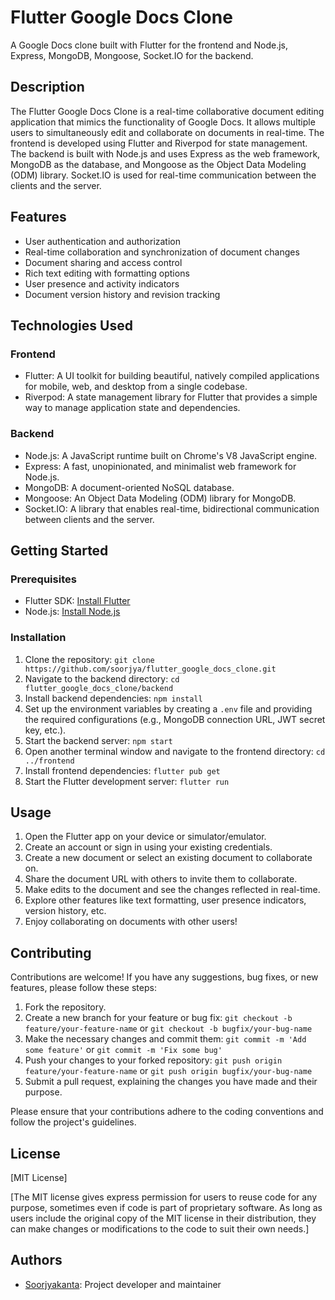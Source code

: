 # Flutter Google Docs Clone

A Google Docs clone built with Flutter for the frontend and Node.js, Express, MongoDB, Mongoose, Socket.IO for the backend.

## Description

The Flutter Google Docs Clone is a real-time collaborative document editing application that mimics the functionality of Google Docs. It allows multiple users to simultaneously edit and collaborate on documents in real-time. The frontend is developed using Flutter and Riverpod for state management. The backend is built with Node.js and uses Express as the web framework, MongoDB as the database, and Mongoose as the Object Data Modeling (ODM) library. Socket.IO is used for real-time communication between the clients and the server.

## Features

- User authentication and authorization
- Real-time collaboration and synchronization of document changes
- Document sharing and access control
- Rich text editing with formatting options
- User presence and activity indicators
- Document version history and revision tracking

## Technologies Used

### Frontend
- Flutter: A UI toolkit for building beautiful, natively compiled applications for mobile, web, and desktop from a single codebase.
- Riverpod: A state management library for Flutter that provides a simple way to manage application state and dependencies.

### Backend
- Node.js: A JavaScript runtime built on Chrome's V8 JavaScript engine.
- Express: A fast, unopinionated, and minimalist web framework for Node.js.
- MongoDB: A document-oriented NoSQL database.
- Mongoose: An Object Data Modeling (ODM) library for MongoDB.
- Socket.IO: A library that enables real-time, bidirectional communication between clients and the server.

## Getting Started

### Prerequisites

- Flutter SDK: [Install Flutter](https://flutter.dev/docs/get-started/install)
- Node.js: [Install Node.js](https://nodejs.org)

### Installation

1. Clone the repository: `git clone https://github.com/soorjya/flutter_google_docs_clone.git`
2. Navigate to the backend directory: `cd flutter_google_docs_clone/backend`
3. Install backend dependencies: `npm install`
4. Set up the environment variables by creating a `.env` file and providing the required configurations (e.g., MongoDB connection URL, JWT secret key, etc.).
5. Start the backend server: `npm start`
6. Open another terminal window and navigate to the frontend directory: `cd ../frontend`
7. Install frontend dependencies: `flutter pub get`
8. Start the Flutter development server: `flutter run`

## Usage

1. Open the Flutter app on your device or simulator/emulator.
2. Create an account or sign in using your existing credentials.
3. Create a new document or select an existing document to collaborate on.
4. Share the document URL with others to invite them to collaborate.
5. Make edits to the document and see the changes reflected in real-time.
6. Explore other features like text formatting, user presence indicators, version history, etc.
7. Enjoy collaborating on documents with other users!

## Contributing

Contributions are welcome! If you have any suggestions, bug fixes, or new features, please follow these steps:

1. Fork the repository.
2. Create a new branch for your feature or bug fix: `git checkout -b feature/your-feature-name` or `git checkout -b bugfix/your-bug-name`
3. Make the necessary changes and commit them: `git commit -m 'Add some feature'` or `git commit -m 'Fix some bug'`
4. Push your changes to your forked repository: `git push origin feature/your-feature-name` or `git push origin bugfix/your-bug-name`
5. Submit a pull request, explaining the changes you have made and their purpose.

Please ensure that your contributions adhere to the coding conventions and follow the project's guidelines.

## License

[MIT License]

[The MIT license gives express permission for users to reuse code for any purpose, sometimes even if code is part of proprietary software. As long as users include the original copy of the MIT license in their distribution, they can make changes or modifications to the code to suit their own needs.]

## Authors

- [Soorjyakanta](https://github.com/soorjya): Project developer and maintainer


